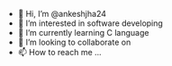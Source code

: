 - 👋 Hi, I’m @ankeshjha24
- 👀 I’m interested in software developing
- 🌱 I’m currently learning C language 
- 💞️ I’m looking to collaborate on 
- 📫 How to reach me ...

<!---
ankeshjha24/ankeshjha24 is a ✨ special ✨ repository because its `README.md` (this file) appears on your GitHub profile.
You can click the Preview link to take a look at your changes.
--->
